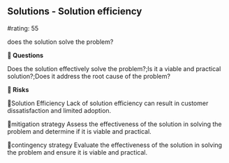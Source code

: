 

## Solutions - Solution efficiency

#rating: 55


does the solution solve the problem?

**💭 Questions**

Does the solution effectively solve the problem?;Is it a viable and practical solution?;Does it address the root cause of the problem?

**🚨 Risks**

🚨Solution Efficiency
Lack of solution efficiency can result in customer dissatisfaction and limited adoption.

🚨mitigation strategy
Assess the effectiveness of the solution in solving the problem and determine if it is viable and practical.

🚨contingency strategy
Evaluate the effectiveness of the solution in solving the problem and ensure it is viable and practical.




